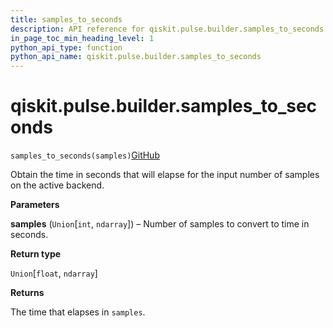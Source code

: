 ```yaml
---
title: samples_to_seconds
description: API reference for qiskit.pulse.builder.samples_to_seconds
in_page_toc_min_heading_level: 1
python_api_type: function
python_api_name: qiskit.pulse.builder.samples_to_seconds
---
```


# qiskit.pulse.builder.samples\_to\_seconds

<span id="qiskit.pulse.builder.samples_to_seconds" />

`samples_to_seconds(samples)`[GitHub](https://github.com/qiskit/qiskit/tree/stable/0.21/qiskit/pulse/builder.py "view source code")

Obtain the time in seconds that will elapse for the input number of samples on the active backend.

**Parameters**

**samples** (`Union`\[`int`, `ndarray`]) – Number of samples to convert to time in seconds.

**Return type**

`Union`\[`float`, `ndarray`]

**Returns**

The time that elapses in `samples`.

